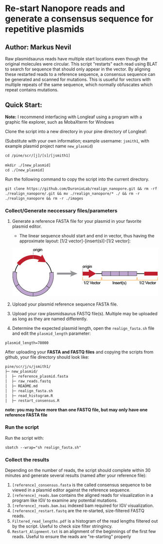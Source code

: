 # Re-start Nanopore reads and generate a consensus sequence for repetitive plasmids

## Author: Markus Nevil

Raw plasmidsaurus reads have multiple start locations even though the original molecules were circular. This script "restarts" each read using BLAT to search for sequence that should only appear in the vector. By aligning these restarted reads to a reference sequence, a consensus sequence can be generated and scanned for mutations. This is usueful for vectors with multiple repeats of the same sequence, which normally obfuscates which repeat contains mutations.

## Quick Start:

**Note:** I recommend interfacing with Longleaf using a program with a graphic file explorer, such as MobaXterm for Windows

Clone the script into a new directory in your pine directory of Longleaf:

(Substitute with your own information; example username: `jsmith1`, with example plasmid project name `new_plasmid`)

```
cd /pine/scr/[j]/[s]/[jsmith1]

mkdir ./[new_plasmid]
cd ./[new_plasmid]
```

Run the following command to copy the script into the current directory.
```
git clone https://github.com/DuronioLab/realign_nanopore.git && rm -rf ./realign_nanopore/.git && mv ./realign_nanopore/* ./ && rm -r ./realign_nanopore && rm -r ./images
```

### Collect/Generate neccessary files/parameters

1. Generate a reference FASTA file for your plasmid in your favorite plasmid editor.
   - The linear sequence should start and end in vector, thus having the approximate layout: [1/2 vector]-[insert(s)]-[1/2 vector]:
   
   ![Like This](https://github.com/DuronioLab/realign_nanopore/blob/main/images/githubAsset%202small.png?raw=true)
2. Upload your plasmid reference sequence FASTA file.

3. Upload your raw plasmidsaurus FASTQ file(s). Multiple may be uploaded as long as they are named differently.

4. Determine the expected plasmid length, open the `realign_fasta.sh` file and edit the `plasmid_length` parameter:

```
plasmid_length=78000
```

After uploading your **FASTA and FASTQ files** and copying the scripts from github, your file directory should look like:
```
pine/scr/j/s/jsmith1/
├─ new_plasmid/
│  ├─ reference_plasmid.fasta
│  ├─ raw_reads.fastq
│  ├─ README.md
│  ├─ realign_fasta.sh
│  ├─ read_histogram.R
│  ├─ restart_consensus.R
```
**note: you may have more than one FASTQ file, but may only have one reference FASTA file**


### Run the script

Run the script with:
```
sbatch --wrap="sh realign_fasta.sh"
```

### Collect the results
Depending on the number of reads, the script should complete within 30 minutes and generate several results (named after your reference file):
1. `[reference]_consensus.fasta` is the called consensus sequence to be viewed in a plasmid editor against the reference sequence.
2. `[reference]_reads.bam` contains the aligned reads for visualization in a program like IGV to examine any potential mutations.
3. `[reference]_reads.bam.bai` indexed bam required for IGV visualization.
4. `[reference]_restart.fastq` are the re-started, size-filtered FASTQ reads.
5. `Filtered_read_lengths.pdf` is a histogram of the read lengths filtered out by the script. Useful to check size filter stringincy.
6. `Restart_Alignment.txt` is an alignment of the beginnings of the first few reads. Useful to ensure the reads are "re-starting" properly

